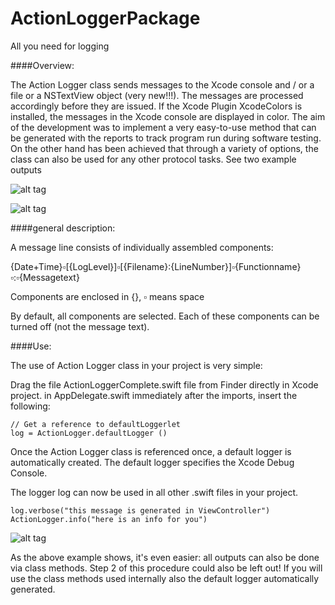 # ActionLoggerPackage
All you need for logging

####Overview:

The Action Logger class sends messages to the Xcode console and / or a file or a NSTextView object (very new!!!). The messages are processed accordingly before they are issued. 
If the Xcode Plugin XcodeColors is installed, the messages in the Xcode console are displayed in color. 
The aim of the development was to implement a very easy-to-use method that can be generated with the reports to track program run during software testing. On the other hand has been achieved that through a variety of options, the class can also be used for any other protocol tasks. 
See two example outputs

![alt tag](https://cloud.githubusercontent.com/assets/6715559/11895791/a38a1694-a581-11e5-8a0f-b244118d45a2.png)

![alt tag](https://cloud.githubusercontent.com/assets/6715559/11895795/ab8e6598-a581-11e5-8da4-bc2c59592943.png)

####general description:

A message line consists of individually assembled components:

{Date+Time}▫︎[{LogLevel}]▫︎[{Filename}:{LineNumber}]▫︎{Functionname}▫︎:▫︎{Messagetext}

Components are enclosed in {},
▫︎ means space

By default, all components are selected. Each of these components can be turned off (not the message text).

####Use:

The use of Action Logger class in your project is very simple:

Drag the file ActionLoggerComplete.swift file from Finder directly in Xcode project.
in AppDelegate.swift immediately after the imports, insert the following: 

```
// Get a reference to defaultLoggerlet
log = ActionLogger.defaultLogger ()
```

Once the Action Logger class is referenced once, a default logger is automatically created. The default logger specifies the Xcode Debug Console.

The logger log can now be used in all other .swift files in your project.

```
log.verbose("this message is generated in ViewController")
ActionLogger.info("here is an info for you")
```

![alt tag](https://cloud.githubusercontent.com/assets/6715559/11776753/f29b0af8-a249-11e5-983a-ffb788dc4892.png)

As the above example shows, it's even easier: all outputs can also be done via class methods. Step 2 of this procedure could also be left out! If you will use the class methods used internally also the default logger automatically generated.



